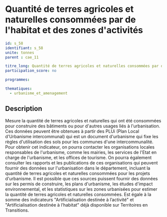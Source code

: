 # Quantité de terres agricoles et naturelles consommées par de l'habitat et des zones d'activités
```yaml
id: s_58
identifiant: s_58
unite: tonnes
parent : cae_11

titre_long: Quantité de terres agricoles et naturelles consommées par de l'habitat et des zones d'activités
participation_score: no

programmes:

thematiques:
  - urbanisme_et_amenagement
```
## Description
Mesure la quantité de terres agricoles et naturelles qui ont été consommées pour construire des bâtiments ou pour d'autres usages liés à l'urbanisation. Ces données peuvent être obtenues à partir des PLUi (Plan Local d'Urbanisme intercommunal) qui est un document d'urbanisme qui fixe les règles d'utilisation des sols pour les communes d'une intercommunalité. Pour obtenir cet indicateur, on pourra contacter les organisations locales responsables de l'urbanisme, comme les mairies, les services de l'Etat en charge de l'urbanisme, et les offices de tourisme. On pourra également consulter les rapports et les publications de ces organisations qui peuvent fournir des données sur l'urbanisation dans le département, incluant la quantité de terres agricoles et naturelles consommées pour les projets d'urbanisme. Il est possible que ces sources puissent fournir des données sur les permis de construire, les plans d'urbanisme, les études d'impact environnemental, et les statistiques sur les zones urbanisées pour estimer la quantité de terres agricoles et naturelles consommées.
Est égale à la somme des indicateurs "Artificialisation destinée à l’activité" et "Artificialisation destinée à l’habitat" déjà disponible sur Territoires en Transitions.

